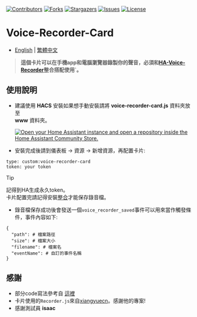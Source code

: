 
 [![Contributors][contributors-shield]][contributors-url]
 [![Forks][forks-shield]][forks-url]
 [![Stargazers][stars-shield]][stars-url]
 [![Issues][issues-shield]][issues-url]
 [![License][license-shield]][license-url]

 [contributors-shield]: https://img.shields.io/github/contributors/kukuxx/lovelace-voice-recorder-card.svg?style=for-the-badge
 [contributors-url]: https://github.com/kukuxx/lovelace-voice-recorder-card/graphs/contributors

 [forks-shield]: https://img.shields.io/github/forks/kukuxx/lovelace-voice-recorder-card.svg?style=for-the-badge
 [forks-url]: https://github.com/kukuxx/lovelace-voice-recorder-card/network/members

 [stars-shield]: https://img.shields.io/github/stars/kukuxx/lovelace-voice-recorder-card.svg?style=for-the-badge
 [stars-url]: https://github.com/kukuxx/lovelace-voice-recorder-card/stargazers

 [issues-shield]: https://img.shields.io/github/issues/kukuxx/lovelace-voice-recorder-card.svg?style=for-the-badge
 [issues-url]: https://github.com/kukuxx/lovelace-voice-recorder-card/issues

 [license-shield]: https://img.shields.io/github/license/kukuxx/lovelace-voice-recorder-card.svg?style=for-the-badge
 [license-url]: https://github.com/kukuxx/lovelace-voice-recorder-card/blob/main/LICENSE


# Voice-Recorder-Card

- [English](/README.md) | [繁體中文](/README-zh-TW.md)

> <b>這個卡片可以在手機app和電腦瀏覽器錄製你的聲音，必須和<a href='https://github.com/kukuxx/HA-Voice-Recorder'>HA-Voice-Recorder</a>整合搭配使用`。</b>

## 使用說明

- 建議使用 <b>HACS</b> 安裝如果想手動安裝請將 <b>voice-recorder-card.js</b> 資料夾放至 <br>
  <b>www</b> 資料夾。

  [![Open your Home Assistant instance and open a repository inside the Home Assistant Community Store.](https://my.home-assistant.io/badges/hacs_repository.svg)](https://my.home-assistant.io/redirect/hacs_repository/?owner=kukuxx&repository=lovelace-voice-recorder-card&category=Plugin)

- 安裝完成後請到儀表板 -> 資源 -> 新增資源，再配置卡片:
```
type: custom:voice-recorder-card
token: your token
```
> [!Tip]
> 記得到HA生成永久token。<br>
> 卡片配置完請記得安裝<a href='https://github.com/kukuxx/HA-Voice-Recorder'>整合</a>才能保存錄音檔。

- 錄音檔保存成功後會發送一個`voice_recorder_saved`事件可以用來當作觸發條件，事件內容如下:
```
{
  "path": # 檔案路徑
  "size": # 檔案大小
  "filename": # 檔案名
  "eventName": # 自訂的事件名稱
}
```

## 感謝

- 部分code寫法參考自 <a href='https://github.com/shaonianzhentan/cloud_music/blob/master/custom_components/ha_cloud_music/local/card/ha_cloud_music-setting.js'>這裡</a>
- 卡片使用的`Recorder.js`來自<a href='https://github.com/xiangyuecn/Recorder'>xiangyuecn</a>。感謝他的專案!
- 感謝測試員 **isaac**